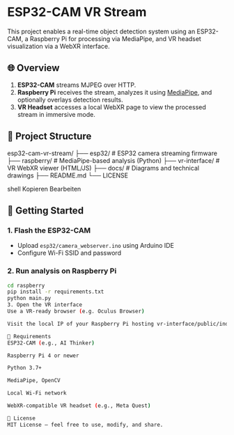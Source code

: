 # ESP32-CAM VR Stream

This project enables a real-time object detection system using an ESP32-CAM, a Raspberry Pi for processing via MediaPipe, and VR headset visualization via a WebXR interface.

## 🌐 Overview

1. **ESP32-CAM** streams MJPEG over HTTP.
2. **Raspberry Pi** receives the stream, analyzes it using [MediaPipe](https://google.github.io/mediapipe/), and optionally overlays detection results.
3. **VR Headset** accesses a local WebXR page to view the processed stream in immersive mode.

## 📁 Project Structure

esp32-cam-vr-stream/
├── esp32/ # ESP32 camera streaming firmware
├── raspberry/ # MediaPipe-based analysis (Python)
├── vr-interface/ # VR WebXR viewer (HTML/JS)
├── docs/ # Diagrams and technical drawings
├── README.md
└── LICENSE

shell
Kopieren
Bearbeiten

## 🚀 Getting Started

### 1. Flash the ESP32-CAM
- Upload `esp32/camera_webserver.ino` using Arduino IDE
- Configure Wi-Fi SSID and password

### 2. Run analysis on Raspberry Pi
```bash
cd raspberry
pip install -r requirements.txt
python main.py
3. Open the VR interface
Use a VR-ready browser (e.g. Oculus Browser)

Visit the local IP of your Raspberry Pi hosting vr-interface/public/index.html

🧰 Requirements
ESP32-CAM (e.g., AI Thinker)

Raspberry Pi 4 or newer

Python 3.7+

MediaPipe, OpenCV

Local Wi-Fi network

WebXR-compatible VR headset (e.g., Meta Quest)

📖 License
MIT License – feel free to use, modify, and share.